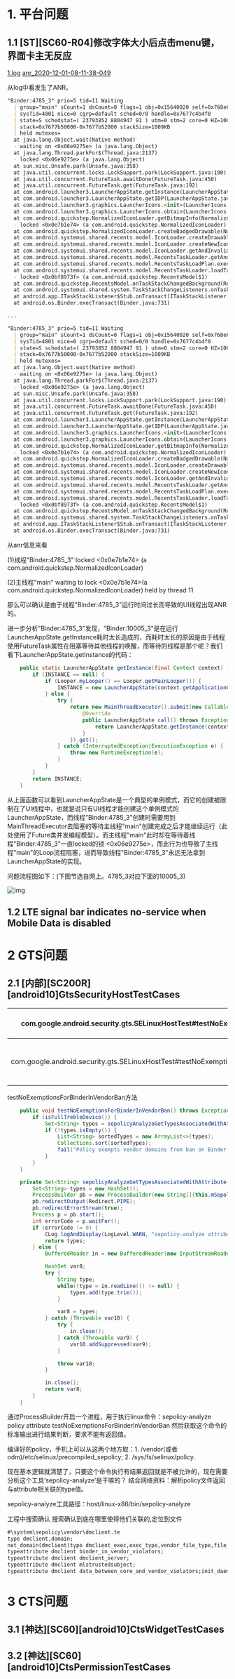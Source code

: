 

# 1. 平台问题

## 1.1 [ST][SC60-R04]修改字体大小后点击menu键，界面卡主无反应

 [1.log](..\log_grep\SC60\android9\1.log)  [anr_2020-12-01-08-11-38-049](..\log_grep\SC60\android9\anr\anr_2020-12-01-08-11-38-049) 

从log中看发生了ANR。

~~~markdown
"Binder:4785_3" prio=5 tid=11 Waiting
  | group="main" sCount=1 dsCount=0 flags=1 obj=0x15640020 self=0x768e6f5c00
  | sysTid=4801 nice=0 cgrp=default sched=0/0 handle=0x7677c4b4f0
  | state=S schedstat=( 23793852 8804947 91 ) utm=0 stm=2 core=0 HZ=100
  | stack=0x7677b50000-0x7677b52000 stackSize=1009KB
  | held mutexes=
  at java.lang.Object.wait(Native method)
  - waiting on <0x06e9275e> (a java.lang.Object)
  at java.lang.Thread.parkFor$(Thread.java:2137)
  - locked <0x06e9275e> (a java.lang.Object)
  at sun.misc.Unsafe.park(Unsafe.java:358)
  at java.util.concurrent.locks.LockSupport.park(LockSupport.java:190)
  at java.util.concurrent.FutureTask.awaitDone(FutureTask.java:450)
  at java.util.concurrent.FutureTask.get(FutureTask.java:192)
  at com.android.launcher3.LauncherAppState.getInstance(LauncherAppState.java:66)
  at com.android.launcher3.LauncherAppState.getIDP(LauncherAppState.java:174)
  at com.android.launcher3.graphics.LauncherIcons.<init>(LauncherIcons.java:125)
  at com.android.launcher3.graphics.LauncherIcons.obtain(LauncherIcons.java:83)
  at com.android.quickstep.NormalizedIconLoader.getBitmapInfo(NormalizedIconLoader.java:76)
  - locked <0x0e7b1e74> (a com.android.quickstep.NormalizedIconLoader)
  at com.android.quickstep.NormalizedIconLoader.createBadgedDrawable(NormalizedIconLoader.java:69)
  at com.android.systemui.shared.recents.model.IconLoader.createDrawableFromBitmap(IconLoader.java:148)
  at com.android.systemui.shared.recents.model.IconLoader.createNewIconForTask(IconLoader.java:128)
  at com.android.systemui.shared.recents.model.IconLoader.getAndInvalidateIfModified(IconLoader.java:94)
  at com.android.systemui.shared.recents.model.RecentsTaskLoader.getAndUpdateActivityIcon(RecentsTaskLoader.java:325)
  at com.android.systemui.shared.recents.model.RecentsTaskLoadPlan.executePlan(RecentsTaskLoadPlan.java:182)
  at com.android.systemui.shared.recents.model.RecentsTaskLoader.loadTasks(RecentsTaskLoader.java:173)
  - locked <0x0bf8973f> (a com.android.quickstep.RecentsModel$1)
  at com.android.quickstep.RecentsModel.onTaskStackChangedBackground(RecentsModel.java:214)
  at com.android.systemui.shared.system.TaskStackChangeListeners.onTaskStackChanged(TaskStackChangeListeners.java:79)
  at android.app.ITaskStackListener$Stub.onTransact(ITaskStackListener.java:50)
  at android.os.Binder.execTransact(Binder.java:731)

...

"Binder:4785_3" prio=5 tid=11 Waiting
  | group="main" sCount=1 dsCount=0 flags=1 obj=0x15640020 self=0x768e6f5c00
  | sysTid=4801 nice=0 cgrp=default sched=0/0 handle=0x7677c4b4f0
  | state=S schedstat=( 23793852 8804947 91 ) utm=0 stm=2 core=0 HZ=100
  | stack=0x7677b50000-0x7677b52000 stackSize=1009KB
  | held mutexes=
  at java.lang.Object.wait(Native method)
  - waiting on <0x06e9275e> (a java.lang.Object)
  at java.lang.Thread.parkFor$(Thread.java:2137)
  - locked <0x06e9275e> (a java.lang.Object)
  at sun.misc.Unsafe.park(Unsafe.java:358)
  at java.util.concurrent.locks.LockSupport.park(LockSupport.java:190)
  at java.util.concurrent.FutureTask.awaitDone(FutureTask.java:450)
  at java.util.concurrent.FutureTask.get(FutureTask.java:192)
  at com.android.launcher3.LauncherAppState.getInstance(LauncherAppState.java:66)
  at com.android.launcher3.LauncherAppState.getIDP(LauncherAppState.java:174)
  at com.android.launcher3.graphics.LauncherIcons.<init>(LauncherIcons.java:125)
  at com.android.launcher3.graphics.LauncherIcons.obtain(LauncherIcons.java:83)
  at com.android.quickstep.NormalizedIconLoader.getBitmapInfo(NormalizedIconLoader.java:76)
  - locked <0x0e7b1e74> (a com.android.quickstep.NormalizedIconLoader)
  at com.android.quickstep.NormalizedIconLoader.createBadgedDrawable(NormalizedIconLoader.java:69)
  at com.android.systemui.shared.recents.model.IconLoader.createDrawableFromBitmap(IconLoader.java:148)
  at com.android.systemui.shared.recents.model.IconLoader.createNewIconForTask(IconLoader.java:128)
  at com.android.systemui.shared.recents.model.IconLoader.getAndInvalidateIfModified(IconLoader.java:94)
  at com.android.systemui.shared.recents.model.RecentsTaskLoader.getAndUpdateActivityIcon(RecentsTaskLoader.java:325)
  at com.android.systemui.shared.recents.model.RecentsTaskLoadPlan.executePlan(RecentsTaskLoadPlan.java:182)
  at com.android.systemui.shared.recents.model.RecentsTaskLoader.loadTasks(RecentsTaskLoader.java:173)
  - locked <0x0bf8973f> (a com.android.quickstep.RecentsModel$1)
  at com.android.quickstep.RecentsModel.onTaskStackChangedBackground(RecentsModel.java:214)
  at com.android.systemui.shared.system.TaskStackChangeListeners.onTaskStackChanged(TaskStackChangeListeners.java:79)
  at android.app.ITaskStackListener$Stub.onTransact(ITaskStackListener.java:50)
  at android.os.Binder.execTransact(Binder.java:731)

~~~

从anr信息来看

(1)线程"Binder:4785_3" locked <0x0e7b1e74> (a com.android.quickstep.NormalizedIconLoader)

(2)主线程"main" waiting to lock <0x0e7b1e74>(a com.android.quickstep.NormalizedIconLoader) held by thread 11

那么可以确认是由于线程"Binder:4785_3"运行时间过长而导致的UI线程出现ANR的。



进一步分析"Binder:4785_3"发现，"Binder:10005_3"是在运行LauncherAppState.getInstance耗时太长造成的，而耗时太长的原因是由于线程使用FutureTask属性在阻塞等待其他线程的唤醒，而等待的线程是那个呢？我们看下LauncherAppState.getInstance的代码：

~~~java
    public static LauncherAppState getInstance(final Context context) {
        if (INSTANCE == null) {
            if (Looper.myLooper() == Looper.getMainLooper()) {
                INSTANCE = new LauncherAppState(context.getApplicationContext());
            } else {
                try {
                    return new MainThreadExecutor().submit(new Callable<LauncherAppState>() {
                        @Override
                        public LauncherAppState call() throws Exception {
                            return LauncherAppState.getInstance(context);
                        }
                    }).get();
                } catch (InterruptedException|ExecutionException e) {
                    throw new RuntimeException(e);
                }
            }
        }
        return INSTANCE;
    }
~~~



从上面函数可以看到LauncherAppState是一个典型的单例模式，而它的创建被限制在了UI线程中，也就是说只有UI线程才能创建这个单例模式的LauncherAppState，而线程"Binder:4785_3"创建时需要用到MainThreadExecutor去阻塞的等待主线程"main"创建完成之后才能继续运行（此处使用了Future类并发编程模型）。而主线程"main"此时却在等待着线程"Binder:4785_3"一直locked的锁 <0x06e9275e>，而此行为也导致了主线程"main"的Loop流程阻塞，进而导致线程"Binder:4785_3"永远无法拿到LauncherAppState的实现。

问题流程图如下：(下图节选自网上。4785_3对应下面的10005_3)

![img](https://img-blog.csdnimg.cn/20190622163717316.png?x-oss-process=image/watermark,type_ZmFuZ3poZW5naGVpdGk,shadow_10,text_aHR0cHM6Ly9ibG9nLmNzZG4ubmV0L3FxXzI2ODI1ODE5,size_16,color_FFFFFF,t_70)



## 1.2 LTE signal bar indicates no-service when Mobile Data is disabled





# 2 GTS问题

## 2.1 [内部][SC200R][android10]GtsSecurityHostTestCases



| com.google.android.security.gts.SELinuxHostTest#testNoExemptionsForBinderInVendorBan | fail | junit.framework.AssertionFailedError:  Policy exempts vendor domains from ban on Binder: [dmclient] |
| ------------------------------------------------------------ | ---- | ------------------------------------------------------------ |
| com.google.android.security.gts.SELinuxHostTest#testNoExemptionsForDataBetweenCoreAndVendor | fail | junit.framework.AssertionFailedError:  Policy exempts domains from sharing files by path between core and  vendor[dmclient, radio, system_app, uncrypt] |

testNoExemptionsForBinderInVendorBan方法

```java
    public void testNoExemptionsForBinderInVendorBan() throws Exception {
        if (isFullTrebleDevice()) {
            Set<String> types = sepolicyAnalyzeGetTypesAssociatedWithAttribute("binder_in_vendor_violators");
            if (!types.isEmpty()) {
                List<String> sortedTypes = new ArrayList<>(types);
                Collections.sort(sortedTypes);
                fail("Policy exempts vendor domains from ban on Binder: " + sortedTypes);
            }
        }
    }

    private Set<String> sepolicyAnalyzeGetTypesAssociatedWithAttribute(String attribute) throws Exception {
        Set<String> types = new HashSet();
        ProcessBuilder pb = new ProcessBuilder(new String[]{this.mSepolicyAnalyze.getAbsolutePath(), this.mDevicePolicyFile.getAbsolutePath(), "attribute", attribute});
        pb.redirectOutput(Redirect.PIPE);
        pb.redirectErrorStream(true);
        Process p = pb.start();
        int errorCode = p.waitFor();
        if (errorCode != 0) {
            CLog.logAndDisplay(LogLevel.WARN, "sepolicy-analyze attribute " + attribute + " failed with error code " + errorCode + ": " + new String(readFully(p.getInputStream())));
            return types;
        } else {
            BufferedReader in = new BufferedReader(new InputStreamReader(p.getInputStream()));

            HashSet var8;
            try {
                String type;
                while((type = in.readLine()) != null) {
                    types.add(type.trim());
                }

                var8 = types;
            } catch (Throwable var10) {
                try {
                    in.close();
                } catch (Throwable var9) {
                    var10.addSuppressed(var9);
                }

                throw var10;
            }

            in.close();
            return var8;
        }
    }
```

通过ProcessBuilder开启一个进程，用于执行linux命令：sepolicy-analyze policy attribute testNoExemptionsForBinderInVendorBan
然后获取这个命令的标准输出进行结果判断，要求不能有返回值。

编译好的policy，手机上可以从这两个地方取：1. /vendor(或者odm)/etc/selinux/precompiled_sepolicy; 2. /sys/fs/selinux/policy.

现在基本逻辑就清楚了，只要这个命令执行有结果返回就是不被允许的，现在需要分析这个工具‘sepolicy-analyze’是干嘛的？
结合网络资料：解析policy文件返回与attribute相关联的type值。

sepolicy-analyze工具路径：host/linux-x86/bin/sepolicy-analyze

工程中搜索确认
搜索确认到底在哪里使得他们关联的,定位到文件

```markdown
#\system\sepolicy\vendor\dmclient.te
type dmclient,domain;
net_domain(dmclient)type dmclient_exec,exec_type,vendor_file_type,file_type;
typeattribute dmclient binder_in_vendor_violators;
typeattribute dmclient dmclient_server;
typeattribute dmclient mlstrustedsubject;
typeattribute dmclient data_between_core_and_vendor_violators;init_daemon_domain(dmclient)
```

# 3 CTS问题

## 3.1 [神达][SC60][android10]CtsWidgetTestCases

## 3.2 [神达][SC60][android10]CtsPermissionTestCases